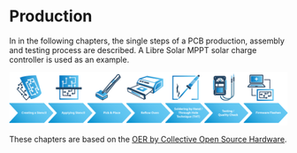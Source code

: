 # Production

In in the following chapters, the single steps of a PCB production, assembly and testing process are described. A Libre Solar MPPT solar charge controller is used as an example.

<center>
    <img src="/images/production/roadmap_stepguide.png" alt="roadmap stepguide" height="auto" width="auto" />
</center>
</figure>

These chapters are based on the [OER by Collective Open Source Hardware](http://cos-h.cc/education/).
